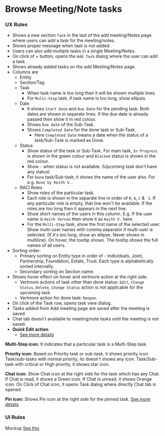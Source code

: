 # Browse Meeting/Note tasks

### UX Rules
- Shows a new section `Task` in the last of the add meeting/Notes page where users can add a task for the meeting/notes.
- Shows proper message when task is not added.
- Users can also add multiple tasks in a single Meeting/Notes.
- On click of + button, opens the `Add Task` dialog where the user can add a task.
- Shows already added tasks on the add Meeting/Notes page.
- Columns are 
  - Entity
  - Section/Tag
  - Task
    - When task name is too long then it will be shown multiple lines.
    - For `Multi-Step` task, if task name is too long, show ellipsis.
  - Date
    - It shows `Start Date` and `Due Date` for the pending task. Both dates are shown in separate lines. If the due date is already passed then show it in red colour.
    - Shows `Due date` of the Sub-Task. 
    - Shows `Completed Date` for the done task or Sub-Task.
      - Here `Completed Date` means a date when the status of a task/Sub-Task is marked as Done. 
  - Status
    - Show status of the task or Sub-Task. For main task, `In Progress` is shown in the green colour and `Blocked` status is shown in the red colour.
    - Show `-` when status is not available. (Upcoming task don't have any status)
    - For `Done` task/Sub-task, it shows the name of the user also. For e.g. `Done by Keith V.`.
  - RACI Roles
    - Show roles of the particular task. 
    - Each role is shown in the separate line in order of `R`, `A`, `C` & ` I`. If any particular role is empty, that line won't be available. If the roles are too long then it appears in the next line.
    - Show short names of the users in this column. E.g. If the user name is `Keith Vernon` then show it as `Keith V.` here. 
    - For the `Multi-Step` task, show the first name of the selected user. Show multi-user names with comma separator if multi-user is selected. (If it's too long, show an ellipse. Never shows in multiline). On hover, the tooltip shows. The tooltip shows the full names of all users.
- Sorting order: 
  - Primary sorting on Entity type in order of - Individuals, Joint, Partnership, Foundation, Estate, Trust. Each type is alphabetically sorted internally.
  - Secondary sorting on Section name.
- Shows hover effect on hover and vertmore action at the right side.
  - Vertmore actions of  task other than done status: `Edit`, `Change Status`, `Delete`, `Change Status` action is not applicable for the upcoming task.
  - Vertmore action for done task: `Reopen` 
- On click of the Task row, opens task view dialog. 
- Tasks added from Add meeting page are saved after the meeting is saved.
- Chat tab doesn't available to meeting/note tasks until the meeting is not saved.
- **Quick Edit action**: 
  - [See more details](./task-instance.md#quick-action)

**Multi-Step icon:** It indicates that a particular task is a Multi-Step task.

**Priority icon:** Based on Priority task or sub-task, it shows priority icon. Task/sub-tasks with normal priority, its doesn't shows any icon. Task/Sub-task with critical or High priority, it shows star icon.

**Chat icon:** Show Chat icon at the right side for the task which has any Chat. If Chat is read, it shows a Green icon. If Chat is unread, it shows Orange icon. On Click of Chat icon, it opens Task dialog where directly Chat tab is opened

**Pin icon:** Shows Pin icon at the right side for the pinned task. [See more details](./pin.md) 


### UI Rules
Mockup [See this](https://drive.google.com/file/d/1IMYLxbzyth_b6gQDPKPNX6Dc7FZIZP2f/view?usp=sharing)
